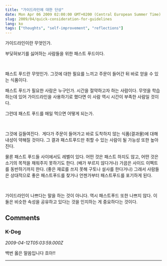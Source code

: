 ```yaml
---
title: "가이드라인에 대한 단상"
date: Mon Apr 06 2009 02:00:00 GMT+0200 (Central European Summer Time)
slug: 2009/04/quick-consideration-for-guidelines
lang: ko
tags: ["thoughts", "self-improvement", "reflections"]
---
```


가이드라인이란 무엇인가.

부딪혀보기를 싫어하는 사람들을 위한 패스트 푸드이다.

 

패스트 푸드란 무엇인가. 그것에 대한 필요를 느끼고 주문이 들어간 뒤 바로 얻을 수 있는 식품이다.   

패스트 푸드가 필요한 사람은 누구인가. 시간을 절약하고자 하는 사람이다. 무엇을 학습하는데 있어 가이드라인을 사용하기로 했다면 이 사람 역시 시간이 부족한 사람일 것이다.

그런데 패스트 푸드를 매일 먹으면 어떻게 되는가. 

 

그것에 길들여진다.  게다가 주문이 들어가고 바로 도착하지 않는 식품(결과물)에 대해 내성이 약해질 것이다. 그 결과 패스트푸드만 취할 수 있는 사람이 될 가능성 또한 높아진다.

물론 패스트 푸드들 사이에서도 레벨이 있다. 어떤 것은 패스트 하지도 않고, 어떤 것은 소기의 목적을 채워주지 못하기도 한다. (배가 부르지 않다거나) 가끔은 사이드 이펙트를 동반하기까지 한다. (좋은 재료를 쓰지 못해 구토나 설사를 한다거나) 그래서 사람들은 상대적으로 좋은 패스트푸드를 찾거나 언젠가부터 패스트푸드를 포기하게 된다. 

 

가이드라인이 나쁘다는 말을 하는 것이 아니다. 역시 패스트푸드 또한 나쁘지 않다. 이 둘은 비슷한 속성을 공유하고 있다는 것을 인지하는 게 중요하다는 것이다.

## Comments

### K-Dog
*2009-04-12T05:03:59.000Z*

백번 옳은 말씀입니다 흐아!!

---
